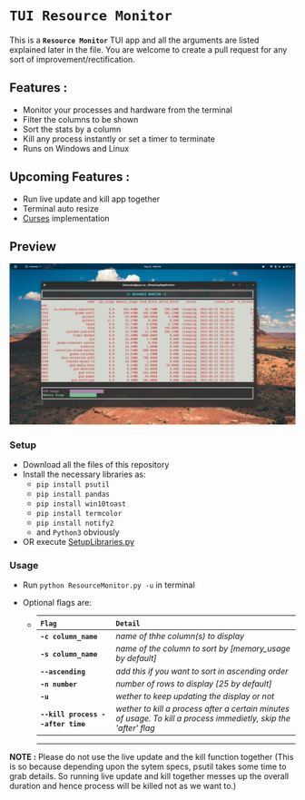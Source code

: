 # **```TUI Resource Monitor```**

This is a **```Resource Monitor```** TUI app and all the arguments are listed explained later in the file. You are welcome to create a pull request for any sort of improvement/rectification.

## **Features :**
- Monitor your processes and hardware from the terminal
- Filter the columns to be shown
- Sort the stats by a column
- Kill any process instantly or set a timer to terminate
- Runs on Windows and Linux 

## **Upcoming Features :**
- Run live update and kill app together
- Terminal auto resize
- [Curses](https://docs.python.org/3/library/curses.html#module-curses) implementation

## Preview
![](./src/a.png)

### **Setup**
- Download all the files of this repository
- Install the necessary libraries as:
    - ```pip install psutil```
    - ```pip install pandas```
    - ```pip install win10toast```
    - ```pip install termcolor```
    - ```pip install notify2```
    - and ```Python3``` obviously
- OR execute [SetupLibraries.py](./SetupLibraries.py)

### **Usage**
- Run ```python ResourceMonitor.py -u``` in terminal
- Optional flags are: 

    - `Flag` | `Detail`
        ---|---
        **```-c column_name```**| *name of thhe column(s) to display*
        **```-s column_name```**| *name of the column to sort by [memory_usage by default]*
        **```--ascending```**| *add this if you want to sort in ascending order*
        **```-n number```**| *number of rows to display [25 by default]*
        **```-u```**| *wether to keep updating the display or not*
        **```--kill process --after time```**| *wether to kill a process after a certain minutes of usage. To kill a process immedietly, skip the 'after' flag*
        ---


**NOTE :** Please do not use the live update and the kill function together (This is so because depending upon the sytem specs, psutil takes some time to grab details. So running live update and kill together messes up the overall duration and hence process will be killed not as we want to.)
